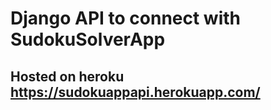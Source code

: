 # Django API to connect with SudokuSolverApp

## Hosted on heroku https://sudokuappapi.herokuapp.com/
